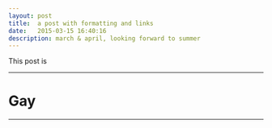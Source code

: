 ```yaml
---
layout: post
title:  a post with formatting and links
date:   2015-03-15 16:40:16
description: march & april, looking forward to summer
---
```

This post is

---

# Gay

---
